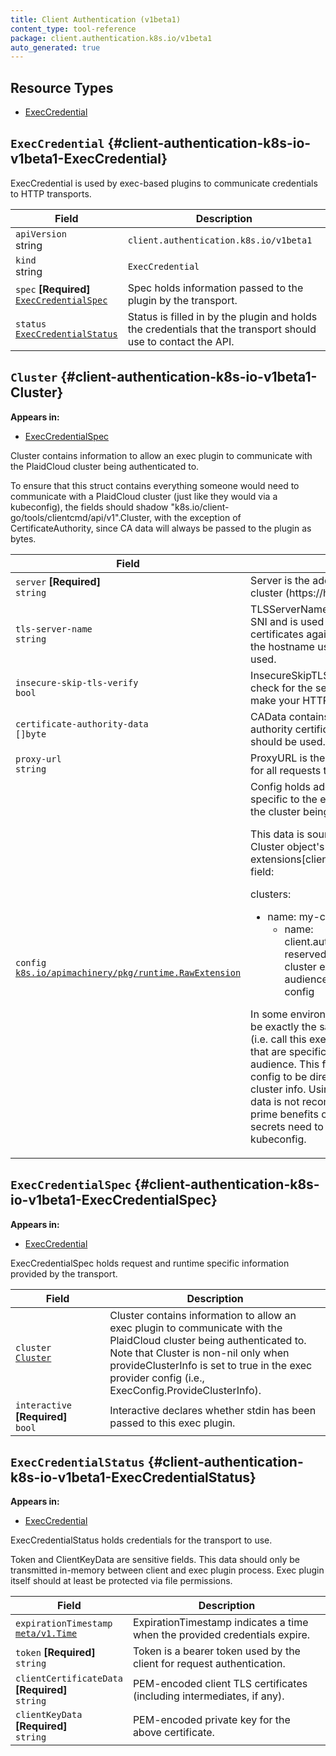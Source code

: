 ```yaml
---
title: Client Authentication (v1beta1)
content_type: tool-reference
package: client.authentication.k8s.io/v1beta1
auto_generated: true
---
```



## Resource Types 


- [ExecCredential](#client-authentication-k8s-io-v1beta1-ExecCredential)
  
    

## `ExecCredential`     {#client-authentication-k8s-io-v1beta1-ExecCredential}
    


ExecCredential is used by exec-based plugins to communicate credentials to
HTTP transports.

<table class="table">
<thead><tr><th width="30%">Field</th><th>Description</th></tr></thead>
<tbody>
    
<tr><td><code>apiVersion</code><br/>string</td><td><code>client.authentication.k8s.io/v1beta1</code></td></tr>
<tr><td><code>kind</code><br/>string</td><td><code>ExecCredential</code></td></tr>
    
  
<tr><td><code>spec</code> <B>[Required]</B><br/>
<a href="#client-authentication-k8s-io-v1beta1-ExecCredentialSpec"><code>ExecCredentialSpec</code></a>
</td>
<td>
   Spec holds information passed to the plugin by the transport.
</td>
</tr>
<tr><td><code>status</code><br/>
<a href="#client-authentication-k8s-io-v1beta1-ExecCredentialStatus"><code>ExecCredentialStatus</code></a>
</td>
<td>
   Status is filled in by the plugin and holds the credentials that the transport
should use to contact the API.
</td>
</tr>
</tbody>
</table>

## `Cluster`     {#client-authentication-k8s-io-v1beta1-Cluster}
    

**Appears in:**

- [ExecCredentialSpec](#client-authentication-k8s-io-v1beta1-ExecCredentialSpec)

Cluster contains information to allow an exec plugin to communicate
with the PlaidCloud cluster being authenticated to.

To ensure that this struct contains everything someone would need to communicate
with a PlaidCloud cluster (just like they would via a kubeconfig), the fields
should shadow "k8s.io/client-go/tools/clientcmd/api/v1".Cluster, with the exception
of CertificateAuthority, since CA data will always be passed to the plugin as bytes.

<table class="table">
<thead><tr><th width="30%">Field</th><th>Description</th></tr></thead>
<tbody>
    
  
<tr><td><code>server</code> <B>[Required]</B><br/>
<code>string</code>
</td>
<td>
   Server is the address of the PlaidCloud cluster (https://hostname:port).
</td>
</tr>
<tr><td><code>tls-server-name</code><br/>
<code>string</code>
</td>
<td>
   TLSServerName is passed to the server for SNI and is used in the client to
check server certificates against. If ServerName is empty, the hostname
used to contact the server is used.
</td>
</tr>
<tr><td><code>insecure-skip-tls-verify</code><br/>
<code>bool</code>
</td>
<td>
   InsecureSkipTLSVerify skips the validity check for the server's certificate.
This will make your HTTPS connections insecure.
</td>
</tr>
<tr><td><code>certificate-authority-data</code><br/>
<code>[]byte</code>
</td>
<td>
   CAData contains PEM-encoded certificate authority certificates.
If empty, system roots should be used.
</td>
</tr>
<tr><td><code>proxy-url</code><br/>
<code>string</code>
</td>
<td>
   ProxyURL is the URL to the proxy to be used for all requests to this
cluster.
</td>
</tr>
<tr><td><code>config</code><br/>
<a href="https://godoc.org/k8s.io/apimachinery/pkg/runtime/#RawExtension"><code>k8s.io/apimachinery/pkg/runtime.RawExtension</code></a>
</td>
<td>
   Config holds additional config data that is specific to the exec
plugin with regards to the cluster being authenticated to.

This data is sourced from the clientcmd Cluster object's
extensions[client.authentication.k8s.io/exec] field:

clusters:
- name: my-cluster
  cluster:
    ...
    extensions:
    - name: client.authentication.k8s.io/exec  # reserved extension name for per cluster exec config
      extension:
        audience: 06e3fbd18de8  # arbitrary config

In some environments, the user config may be exactly the same across many clusters
(i.e. call this exec plugin) minus some details that are specific to each cluster
such as the audience.  This field allows the per cluster config to be directly
specified with the cluster info.  Using this field to store secret data is not
recommended as one of the prime benefits of exec plugins is that no secrets need
to be stored directly in the kubeconfig.
</td>
</tr>
</tbody>
</table>

## `ExecCredentialSpec`     {#client-authentication-k8s-io-v1beta1-ExecCredentialSpec}
    

**Appears in:**

- [ExecCredential](#client-authentication-k8s-io-v1beta1-ExecCredential)

ExecCredentialSpec holds request and runtime specific information provided by
the transport.

<table class="table">
<thead><tr><th width="30%">Field</th><th>Description</th></tr></thead>
<tbody>
    
  
<tr><td><code>cluster</code><br/>
<a href="#client-authentication-k8s-io-v1beta1-Cluster"><code>Cluster</code></a>
</td>
<td>
   Cluster contains information to allow an exec plugin to communicate with the
PlaidCloud cluster being authenticated to. Note that Cluster is non-nil only
when provideClusterInfo is set to true in the exec provider config (i.e.,
ExecConfig.ProvideClusterInfo).
</td>
</tr>
<tr><td><code>interactive</code> <B>[Required]</B><br/>
<code>bool</code>
</td>
<td>
   Interactive declares whether stdin has been passed to this exec plugin.
</td>
</tr>
</tbody>
</table>

## `ExecCredentialStatus`     {#client-authentication-k8s-io-v1beta1-ExecCredentialStatus}
    

**Appears in:**

- [ExecCredential](#client-authentication-k8s-io-v1beta1-ExecCredential)

ExecCredentialStatus holds credentials for the transport to use.

Token and ClientKeyData are sensitive fields. This data should only be
transmitted in-memory between client and exec plugin process. Exec plugin
itself should at least be protected via file permissions.

<table class="table">
<thead><tr><th width="30%">Field</th><th>Description</th></tr></thead>
<tbody>
    
  
<tr><td><code>expirationTimestamp</code><br/>
<a href="https://plaidcloud.com/docs/reference/generated/PlaidCloud-api/v1.23/#time-v1-meta"><code>meta/v1.Time</code></a>
</td>
<td>
   ExpirationTimestamp indicates a time when the provided credentials expire.
</td>
</tr>
<tr><td><code>token</code> <B>[Required]</B><br/>
<code>string</code>
</td>
<td>
   Token is a bearer token used by the client for request authentication.
</td>
</tr>
<tr><td><code>clientCertificateData</code> <B>[Required]</B><br/>
<code>string</code>
</td>
<td>
   PEM-encoded client TLS certificates (including intermediates, if any).
</td>
</tr>
<tr><td><code>clientKeyData</code> <B>[Required]</B><br/>
<code>string</code>
</td>
<td>
   PEM-encoded private key for the above certificate.
</td>
</tr>
</tbody>
</table>
  
